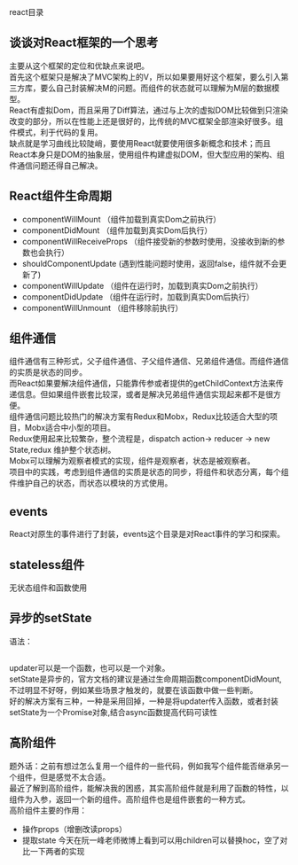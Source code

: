 react目录
## 谈谈对React框架的一个思考
主要从这个框架的定位和优缺点来说吧。  
首先这个框架只是解决了MVC架构上的V，所以如果要用好这个框架，要么引入第三方库，要么自己封装解决M的问题。而组件的状态就可以理解为M层的数据模型。  
React有虚拟Dom，而且采用了Diff算法，通过与上次的虚拟DOM比较做到只渲染改变的部分，所以在性能上还是很好的，比传统的MVC框架全部渲染好很多。组件模式，利于代码的复用。   
缺点就是学习曲线比较陡峭，要使用React就要使用很多新概念和技术；而且React本身只是DOM的抽象层，使用组件构建虚拟DOM，但大型应用的架构、组件通信问题还得自己解决。

## React组件生命周期
- componentWillMount （组件加载到真实Dom之前执行）
- componentDidMount （组件加载到真实Dom后执行）
- componentWillReceiveProps （组件接受新的参数时使用，没接收到新的参数也会执行）
- shouldComponentUpdate (遇到性能问题时使用，返回false，组件就不会更新了)
- componentWillUpdate （组件在运行时，加载到真实Dom之前执行）
- componentDidUpdate （组件在运行时，加载到真实Dom后执行）
- componentWillUnmount （组件移除前执行）

## 组件通信
组件通信有三种形式，父子组件通信、子父组件通信、兄弟组件通信。而组件通信的实质是状态的同步。  
而React如果要解决组件通信，只能靠传参或者提供的getChildContext方法来传递信息。但如果组件嵌套比较深，或者是解决兄弟组件通信实现起来都不是很方便。  
组件通信问题比较热门的解决方案有Redux和Mobx，Redux比较适合大型的项目，Mobx适合中小型的项目。  
Redux使用起来比较繁杂，整个流程是，dispatch action-> reducer -> new State,redux 维护整个状态树。  
Mobx可以理解为观察者模式的实现，组件是观察者，状态是被观察者。  
项目中的实践，考虑到组件通信的实质是状态的同步，将组件和状态分离，每个组件维护自己的状态，而状态以模块的方式使用。

## events
React对原生的事件进行了封装，events这个目录是对React事件的学习和探索。

## stateless组件
无状态组件和函数使用

## 异步的setState
语法：
```setState(updater[,callback])
```
updater可以是一个函数，也可以是一个对象。  
setState是异步的，官方文档的建议是通过生命周期函数componentDidMount,不过明显不好呀，例如某些场景才触发的，就要在该函数中做一些判断。  
好的解决方案有三种，一种是采用回掉，一种是将updater传入函数，或者封装setState为一个Promise对象,结合async函数提高代码可读性

## 高阶组件
题外话：之前有想过怎么复用一个组件的一些代码，例如我写个组件能否继承另一个组件，但是感觉不太合适。  
最近了解到高阶组件，能解决我的困惑，其实高阶组件就是利用了函数的特性，以组件为入参，返回一个新的组件。高阶组件也是组件嵌套的一种方式。  
高阶组件主要的作用：
- 操作props（增删改读props）
- 提取state
今天在阮一峰老师微博上看到可以用children可以替换hoc，空了对比一下两者的实现